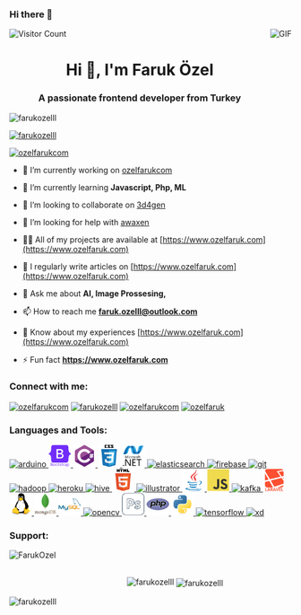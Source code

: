 ### Hi there 👋
![Visitor Count](https://profile-counter.glitch.me/{farukozelll}/count.svg)
<img align="right" height="270px" alt="GIF" src="https://i.pinimg.com/originals/e4/26/70/e426702edf874b181aced1e2fa5c6cde.gif" />
<h1 align="center">Hi 👋, I'm Faruk Özel</h1>
<h3 align="center">A passionate frontend developer from Turkey</h3>

<p align="left"> <img src="https://komarev.com/ghpvc/?username=farukozelll&label=Profile%20views&color=0e75b6&style=flat" alt="farukozelll" /> </p>

<p align="left"> <a href="https://github.com/ryo-ma/github-profile-trophy"><img src="https://github-profile-trophy.vercel.app/?username=farukozelll" alt="farukozelll" /></a> </p>

<p align="left"> <a href="https://twitter.com/ozelfarukcom" target="blank"><img src="https://img.shields.io/twitter/follow/ozelfarukcom?logo=twitter&style=for-the-badge" alt="ozelfarukcom" /></a> </p>

- 🔭 I’m currently working on [ozelfarukcom](https://www.ozelfaruk.com)

- 🌱 I’m currently learning **Javascript, Php, ML**

- 👯 I’m looking to collaborate on [3d4gen](https://www.3d4gen.com)

- 🤝 I’m looking for help with [awaxen](https://www.awaxen.com)

- 👨‍💻 All of my projects are available at [https://www.ozelfaruk.com](https://www.ozelfaruk.com)

- 📝 I regularly write articles on [https://www.ozelfaruk.com](https://www.ozelfaruk.com)

- 💬 Ask me about **AI, Image Prossesing,**

- 📫 How to reach me **faruk.ozelll@outlook.com**

- 📄 Know about my experiences [https://www.ozelfaruk.com](https://www.ozelfaruk.com)

- ⚡ Fun fact **https://www.ozelfaruk.com**

<h3 align="left">Connect with me:</h3>
<p align="left">
<a href="https://twitter.com/ozelfarukcom" target="blank"><img align="center" src="https://cdn.jsdelivr.net/npm/simple-icons@3.0.1/icons/twitter.svg" alt="ozelfarukcom" height="30" width="40" /></a>
<a href="https://linkedin.com/in/faruk-ö-99a865129/" target="blank"><img align="center" src="https://cdn.jsdelivr.net/npm/simple-icons@3.0.1/icons/linkedin.svg" alt="farukozelll" height="30" width="40" /></a>
<a href="https://instagram.com/ozelfarukcom" target="blank"><img align="center" src="https://cdn.jsdelivr.net/npm/simple-icons@3.0.1/icons/instagram.svg" alt="ozelfarukcom" height="30" width="40" /></a>
<a href="https://www.youtube.com/c/ozelfaruk" target="blank"><img align="center" src="https://cdn.jsdelivr.net/npm/simple-icons@3.0.1/icons/youtube.svg" alt="ozelfaruk" height="30" width="40" /></a>
</p>

<h3 align="left">Languages and Tools:</h3>
<p align="left"> <a href="https://www.arduino.cc/" target="_blank"> <img src="https://cdn.worldvectorlogo.com/logos/arduino-1.svg" alt="arduino" width="40" height="40"/> </a> <a href="https://getbootstrap.com" target="_blank"> <img src="https://raw.githubusercontent.com/devicons/devicon/master/icons/bootstrap/bootstrap-plain-wordmark.svg" alt="bootstrap" width="40" height="40"/> </a> <a href="https://www.w3schools.com/cs/" target="_blank"> <img src="https://raw.githubusercontent.com/devicons/devicon/master/icons/csharp/csharp-original.svg" alt="csharp" width="40" height="40"/> </a> <a href="https://www.w3schools.com/css/" target="_blank"> <img src="https://raw.githubusercontent.com/devicons/devicon/master/icons/css3/css3-original-wordmark.svg" alt="css3" width="40" height="40"/> </a> <a href="https://dotnet.microsoft.com/" target="_blank"> <img src="https://raw.githubusercontent.com/devicons/devicon/master/icons/dot-net/dot-net-original-wordmark.svg" alt="dotnet" width="40" height="40"/> </a> <a href="https://www.elastic.co" target="_blank"> <img src="https://www.vectorlogo.zone/logos/elastic/elastic-icon.svg" alt="elasticsearch" width="40" height="40"/> </a> <a href="https://firebase.google.com/" target="_blank"> <img src="https://www.vectorlogo.zone/logos/firebase/firebase-icon.svg" alt="firebase" width="40" height="40"/> </a> <a href="https://git-scm.com/" target="_blank"> <img src="https://www.vectorlogo.zone/logos/git-scm/git-scm-icon.svg" alt="git" width="40" height="40"/> </a> <a href="https://hadoop.apache.org/" target="_blank"> <img src="https://www.vectorlogo.zone/logos/apache_hadoop/apache_hadoop-icon.svg" alt="hadoop" width="40" height="40"/> </a> <a href="https://heroku.com" target="_blank"> <img src="https://www.vectorlogo.zone/logos/heroku/heroku-icon.svg" alt="heroku" width="40" height="40"/> </a> <a href="https://hive.apache.org/" target="_blank"> <img src="https://www.vectorlogo.zone/logos/apache_hive/apache_hive-icon.svg" alt="hive" width="40" height="40"/> </a> <a href="https://www.w3.org/html/" target="_blank"> <img src="https://raw.githubusercontent.com/devicons/devicon/master/icons/html5/html5-original-wordmark.svg" alt="html5" width="40" height="40"/> </a> <a href="https://www.adobe.com/in/products/illustrator.html" target="_blank"> <img src="https://www.vectorlogo.zone/logos/adobe_illustrator/adobe_illustrator-icon.svg" alt="illustrator" width="40" height="40"/> </a> <a href="https://www.java.com" target="_blank"> <img src="https://raw.githubusercontent.com/devicons/devicon/master/icons/java/java-original.svg" alt="java" width="40" height="40"/> </a> <a href="https://developer.mozilla.org/en-US/docs/Web/JavaScript" target="_blank"> <img src="https://raw.githubusercontent.com/devicons/devicon/master/icons/javascript/javascript-original.svg" alt="javascript" width="40" height="40"/> </a> <a href="https://kafka.apache.org/" target="_blank"> <img src="https://www.vectorlogo.zone/logos/apache_kafka/apache_kafka-icon.svg" alt="kafka" width="40" height="40"/> </a> <a href="https://laravel.com/" target="_blank"> <img src="https://raw.githubusercontent.com/devicons/devicon/master/icons/laravel/laravel-plain-wordmark.svg" alt="laravel" width="40" height="40"/> </a> <a href="https://www.linux.org/" target="_blank"> <img src="https://raw.githubusercontent.com/devicons/devicon/master/icons/linux/linux-original.svg" alt="linux" width="40" height="40"/> </a> <a href="https://www.mongodb.com/" target="_blank"> <img src="https://raw.githubusercontent.com/devicons/devicon/master/icons/mongodb/mongodb-original-wordmark.svg" alt="mongodb" width="40" height="40"/> </a> <a href="https://www.mysql.com/" target="_blank"> <img src="https://raw.githubusercontent.com/devicons/devicon/master/icons/mysql/mysql-original-wordmark.svg" alt="mysql" width="40" height="40"/> </a> <a href="https://opencv.org/" target="_blank"> <img src="https://www.vectorlogo.zone/logos/opencv/opencv-icon.svg" alt="opencv" width="40" height="40"/> </a> <a href="https://www.photoshop.com/en" target="_blank"> <img src="https://raw.githubusercontent.com/devicons/devicon/master/icons/photoshop/photoshop-line.svg" alt="photoshop" width="40" height="40"/> </a> <a href="https://www.php.net" target="_blank"> <img src="https://raw.githubusercontent.com/devicons/devicon/master/icons/php/php-original.svg" alt="php" width="40" height="40"/> </a> <a href="https://www.python.org" target="_blank"> <img src="https://raw.githubusercontent.com/devicons/devicon/master/icons/python/python-original.svg" alt="python" width="40" height="40"/> </a> <a href="https://www.tensorflow.org" target="_blank"> <img src="https://www.vectorlogo.zone/logos/tensorflow/tensorflow-icon.svg" alt="tensorflow" width="40" height="40"/> </a> <a href="https://www.adobe.com/products/xd.html" target="_blank"> <img src="https://cdn.worldvectorlogo.com/logos/adobe-xd.svg" alt="xd" width="40" height="40"/> </a> </p>

<h3 align="left">Support:</h3>
<p><a href="https://www.buymeacoffee.com/FarukOzel"> <img align="left" src="https://cdn.buymeacoffee.com/buttons/v2/default-yellow.png" height="50" width="210" alt="FarukOzel" /></a></p><br><br>

<p><img align="left" src="https://github-readme-stats.vercel.app/api/top-langs?username=farukozelll&show_icons=true&locale=en&layout=compact" alt="farukozelll" /></p>

<p>&nbsp;<img align="center" src="https://github-readme-stats.vercel.app/api?username=farukozelll&show_icons=true&locale=en" alt="farukozelll" /></p>

<p><img align="center" src="https://github-readme-streak-stats.herokuapp.com/?user=farukozelll&" alt="farukozelll" /></p>
<!--
![Hey there, I'm faruk. I'm a computer developer, a maker and infosec enthusiast. Check out my work](https://github.com/CyrisXD/CyrisXD/raw/master/bio.gif)
**farukozelll/farukozelll** is a ✨ _special_ ✨ repository because its `README.md` (this file) appears on your GitHub profile.

Here are some ideas to get you started:

- 🔭 I’m currently working on ...
- 🌱 I’m currently learning ...
- 👯 I’m looking to collaborate on ...
- 🤔 I’m looking for help with ...
- 💬 Ask me about ...
- 📫 How to reach me: ...
- 😄 Pronouns: ...
- ⚡ Fun fact: ...
-->
